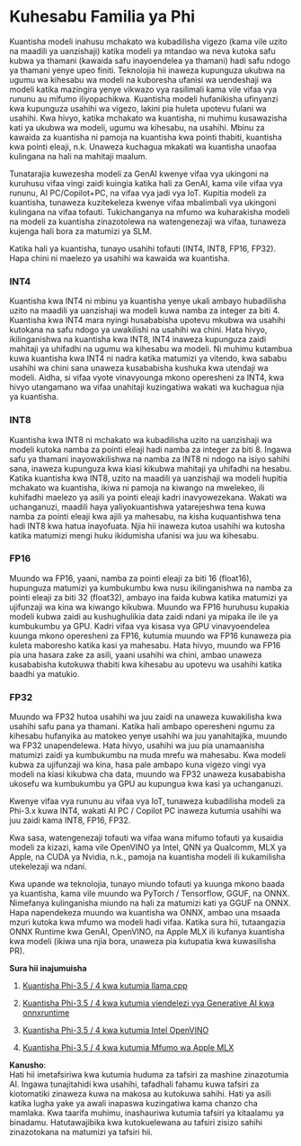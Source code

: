 # **Kuhesabu Familia ya Phi**

Kuantisha modeli inahusu mchakato wa kubadilisha vigezo (kama vile uzito na maadili ya uanzishaji) katika modeli ya mtandao wa neva kutoka safu kubwa ya thamani (kawaida safu inayoendelea ya thamani) hadi safu ndogo ya thamani yenye upeo finiti. Teknolojia hii inaweza kupunguza ukubwa na ugumu wa kihesabu wa modeli na kuboresha ufanisi wa uendeshaji wa modeli katika mazingira yenye vikwazo vya rasilimali kama vile vifaa vya rununu au mifumo iliyopachikwa. Kuantisha modeli hufanikisha ufinyanzi kwa kupunguza usahihi wa vigezo, lakini pia huleta upotevu fulani wa usahihi. Kwa hivyo, katika mchakato wa kuantisha, ni muhimu kusawazisha kati ya ukubwa wa modeli, ugumu wa kihesabu, na usahihi. Mbinu za kawaida za kuantisha ni pamoja na kuantisha kwa pointi thabiti, kuantisha kwa pointi eleaji, n.k. Unaweza kuchagua mkakati wa kuantisha unaofaa kulingana na hali na mahitaji maalum.

Tunatarajia kuwezesha modeli za GenAI kwenye vifaa vya ukingoni na kuruhusu vifaa vingi zaidi kuingia katika hali za GenAI, kama vile vifaa vya rununu, AI PC/Copilot+PC, na vifaa vya jadi vya IoT. Kupitia modeli za kuantisha, tunaweza kuzitekeleza kwenye vifaa mbalimbali vya ukingoni kulingana na vifaa tofauti. Tukichanganya na mfumo wa kuharakisha modeli na modeli za kuantisha zinazotolewa na watengenezaji wa vifaa, tunaweza kujenga hali bora za matumizi ya SLM.

Katika hali ya kuantisha, tunayo usahihi tofauti (INT4, INT8, FP16, FP32). Hapa chini ni maelezo ya usahihi wa kawaida wa kuantisha.

### **INT4**

Kuantisha kwa INT4 ni mbinu ya kuantisha yenye ukali ambayo hubadilisha uzito na maadili ya uanzishaji wa modeli kuwa namba za integer za biti 4. Kuantisha kwa INT4 mara nyingi husababisha upotevu mkubwa wa usahihi kutokana na safu ndogo ya uwakilishi na usahihi wa chini. Hata hivyo, ikilinganishwa na kuantisha kwa INT8, INT4 inaweza kupunguza zaidi mahitaji ya uhifadhi na ugumu wa kihesabu wa modeli. Ni muhimu kutambua kuwa kuantisha kwa INT4 ni nadra katika matumizi ya vitendo, kwa sababu usahihi wa chini sana unaweza kusababisha kushuka kwa utendaji wa modeli. Aidha, si vifaa vyote vinavyounga mkono operesheni za INT4, kwa hivyo utangamano wa vifaa unahitaji kuzingatiwa wakati wa kuchagua njia ya kuantisha.

### **INT8**

Kuantisha kwa INT8 ni mchakato wa kubadilisha uzito na uanzishaji wa modeli kutoka namba za pointi eleaji hadi namba za integer za biti 8. Ingawa safu ya thamani inayowakilishwa na namba za INT8 ni ndogo na isiyo sahihi sana, inaweza kupunguza kwa kiasi kikubwa mahitaji ya uhifadhi na hesabu. Katika kuantisha kwa INT8, uzito na maadili ya uanzishaji wa modeli hupitia mchakato wa kuantisha, ikiwa ni pamoja na kiwango na mwelekeo, ili kuhifadhi maelezo ya asili ya pointi eleaji kadri inavyowezekana. Wakati wa uchanganuzi, maadili haya yaliyokuantishwa yatarejeshwa tena kuwa namba za pointi eleaji kwa ajili ya mahesabu, na kisha kuquantishwa tena hadi INT8 kwa hatua inayofuata. Njia hii inaweza kutoa usahihi wa kutosha katika matumizi mengi huku ikidumisha ufanisi wa juu wa kihesabu.

### **FP16**

Muundo wa FP16, yaani, namba za pointi eleaji za biti 16 (float16), hupunguza matumizi ya kumbukumbu kwa nusu ikilinganishwa na namba za pointi eleaji za biti 32 (float32), ambayo ina faida kubwa katika matumizi ya ujifunzaji wa kina wa kiwango kikubwa. Muundo wa FP16 huruhusu kupakia modeli kubwa zaidi au kushughulikia data zaidi ndani ya mipaka ile ile ya kumbukumbu ya GPU. Kadri vifaa vya kisasa vya GPU vinavyoendelea kuunga mkono operesheni za FP16, kutumia muundo wa FP16 kunaweza pia kuleta maboresho katika kasi ya mahesabu. Hata hivyo, muundo wa FP16 pia una hasara zake za asili, yaani usahihi wa chini, ambao unaweza kusababisha kutokuwa thabiti kwa kihesabu au upotevu wa usahihi katika baadhi ya matukio.

### **FP32**

Muundo wa FP32 hutoa usahihi wa juu zaidi na unaweza kuwakilisha kwa usahihi safu pana ya thamani. Katika hali ambapo operesheni ngumu za kihesabu hufanyika au matokeo yenye usahihi wa juu yanahitajika, muundo wa FP32 unapendelewa. Hata hivyo, usahihi wa juu pia unamaanisha matumizi zaidi ya kumbukumbu na muda mrefu wa mahesabu. Kwa modeli kubwa za ujifunzaji wa kina, hasa pale ambapo kuna vigezo vingi vya modeli na kiasi kikubwa cha data, muundo wa FP32 unaweza kusababisha ukosefu wa kumbukumbu ya GPU au kupungua kwa kasi ya uchanganuzi.

Kwenye vifaa vya rununu au vifaa vya IoT, tunaweza kubadilisha modeli za Phi-3.x kuwa INT4, wakati AI PC / Copilot PC inaweza kutumia usahihi wa juu zaidi kama INT8, FP16, FP32.

Kwa sasa, watengenezaji tofauti wa vifaa wana mifumo tofauti ya kusaidia modeli za kizazi, kama vile OpenVINO ya Intel, QNN ya Qualcomm, MLX ya Apple, na CUDA ya Nvidia, n.k., pamoja na kuantisha modeli ili kukamilisha utekelezaji wa ndani.

Kwa upande wa teknolojia, tunayo miundo tofauti ya kuunga mkono baada ya kuantisha, kama vile muundo wa PyTorch / Tensorflow, GGUF, na ONNX. Nimefanya kulinganisha miundo na hali za matumizi kati ya GGUF na ONNX. Hapa napendekeza muundo wa kuantisha wa ONNX, ambao una msaada mzuri kutoka kwa mfumo wa modeli hadi vifaa. Katika sura hii, tutaangazia ONNX Runtime kwa GenAI, OpenVINO, na Apple MLX ili kufanya kuantisha kwa modeli (ikiwa una njia bora, unaweza pia kutupatia kwa kuwasilisha PR).

**Sura hii inajumuisha**

1. [Kuantisha Phi-3.5 / 4 kwa kutumia llama.cpp](./UsingLlamacppQuantifyingPhi.md)

2. [Kuantisha Phi-3.5 / 4 kwa kutumia viendelezi vya Generative AI kwa onnxruntime](./UsingORTGenAIQuantifyingPhi.md)

3. [Kuantisha Phi-3.5 / 4 kwa kutumia Intel OpenVINO](./UsingIntelOpenVINOQuantifyingPhi.md)

4. [Kuantisha Phi-3.5 / 4 kwa kutumia Mfumo wa Apple MLX](./UsingAppleMLXQuantifyingPhi.md)

**Kanusho**:  
Hati hii imetafsiriwa kwa kutumia huduma za tafsiri za mashine zinazotumia AI. Ingawa tunajitahidi kwa usahihi, tafadhali fahamu kuwa tafsiri za kiotomatiki zinaweza kuwa na makosa au kutokuwa sahihi. Hati ya asili katika lugha yake ya awali inapaswa kuzingatiwa kama chanzo cha mamlaka. Kwa taarifa muhimu, inashauriwa kutumia tafsiri ya kitaalamu ya binadamu. Hatutawajibika kwa kutokuelewana au tafsiri zisizo sahihi zinazotokana na matumizi ya tafsiri hii.